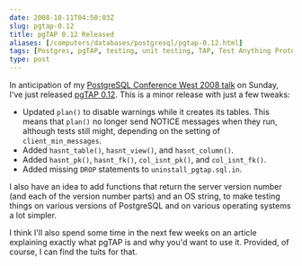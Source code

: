 ```yaml
--- 
date: 2008-10-11T04:50:03Z
slug: pgtap-0.12
title: pgTAP 0.12 Released
aliases: [/computers/databases/postgresql/pgtap-0.12.html]
tags: [Postgres, pgTAP, testing, unit testing, TAP, Test Anything Protocol]
type: post
---
```


In anticipation of my [PostgreSQL Conference West 2008 talk] on Sunday, I've
just released [pgTAP 0.12]. This is a minor release with just a few tweaks:

-   Updated `plan()` to disable warnings while it creates its tables. This means
    that `plan()` no longer send NOTICE messages when they run, although tests
    still might, depending on the setting of `client_min_messages`.
-   Added `hasnt_table()`, `hasnt_view()`, and `hasnt_column()`.
-   Added `hasnt_pk()`, `hasnt_fk()`, `col_isnt_pk()`, and `col_isnt_fk()`.
-   Added missing `DROP` statements to `uninstall_pgtap.sql.in`.

I also have an idea to add functions that return the server version number (and
each of the version number parts) and an OS string, to make testing things on
various versions of PostgreSQL and on various operating systems a lot simpler.

I think I'll also spend some time in the next few weeks on an article explaining
exactly what pgTAP is and why you'd want to use it. Provided, of course, I can
find the tuits for that.

  [PostgreSQL Conference West 2008 talk]: http://www.postgresqlconference.org/west08/talks/
    "PostgreSQL Conference West 2008 Talks"
  [pgTAP 0.12]: http://pgfoundry.org/frs/?group_id=1000389 "pgTAP Downloads"
